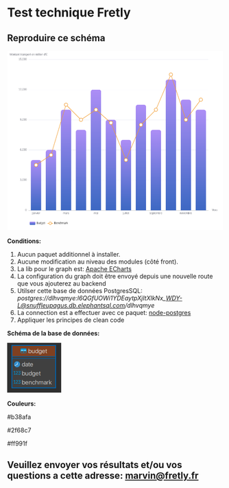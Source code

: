 Test technique Fretly
=====================

Reproduire ce schéma
--------------------

![](/front/src/assets/chart.png)

**Conditions:**

1.  Aucun paquet additionnel à installer.
2.  Aucune modification au niveau des modules (côté front).
3.  La lib pour le graph est: [Apache ECharts](https://echarts.apache.org/en/index.html)
4.  La configuration du graph doit être envoyé depuis une nouvelle route que vous ajouterez au backend
5.  Utilser cette base de données PostgresSQL: _postgres://dlhvqmye:l6QGfUOWi1YDEaytpXjItXlkNx\_WDY-L@snuffleupagus.db.elephantsql.com/dlhvqmye_
6.  La connection est a effectuer avec ce paquet: [node-postgres](https://www.npmjs.com/package/pg)
7.  Appliquer les principes de clean code

**Schéma de la base de données:**

![](/front/src/assets/db.png)

**Couleurs:**

#b38afa

#2f68c7

#ff991f

Veuillez envoyer vos résultats et/ou vos questions a cette adresse: marvin@fretly.fr
------------------------------------------------------------------------------------

